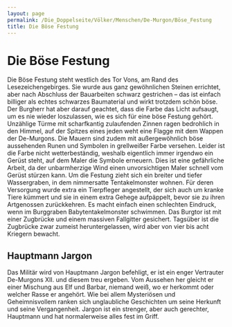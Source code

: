```yaml
---
layout: page
permalink: /Die_Doppelseite/Völker/Menschen/De-Murgon/Böse_Festung
title: Die Böse Festung
---
```


# Die Böse Festung

Die Böse Festung steht westlich des Tor Vons, am Rand des Lesezeichengebirges. Sie wurde aus ganz gewöhnlichen Steinen errichtet, aber nach Abschluss der Bauarbeiten schwarz gestrichen &ndash; das ist einfach billiger als echtes schwarzes Baumaterial und wirkt trotzdem schön böse. Der Burgherr hat aber darauf geachtet, dass die Farbe das Licht aufsaugt, um es nie wieder loszulassen, wie es sich für eine böse Festung gehört. Unzählige Türme mit scharfkantig zulaufenden Zinnen ragen bedrohlich in den Himmel, auf der Spitzes eines jeden weht eine Flagge mit dem Wappen der De-Murgons. Die Mauern sind zudem mit außergewöhnlich böse aussehenden Runen und Symbolen in grellweißer Farbe versehen. Leider ist die Farbe nicht wetterbeständig, weshalb eigentlich immer irgendwo ein Gerüst steht, auf dem Maler die Symbole erneuern. Dies ist eine gefährliche Arbeit, da der unbarmherzige Wind einen unvorsichtigen Maler schnell vom Gerüst stürzen kann. Um die Festung zieht sich ein breiter und tiefer Wassergraben, in dem nimmersatte Tentakelmonster wohnen. Für deren Versorgung wurde extra ein Tierpfleger angestellt, der sich auch um kranke Tiere kümmert und sie in einem extra Gehege aufpäppelt, bevor sie zu ihren Artgenossen zurückkehren. Es macht einfach einen schlechten Eindruck, wenn im Burggraben Babytentakelmonster schwimmen. Das Burgtor ist mit einer Zugbrücke und einem massiven Fallgitter gesichert. Tagsüber ist die Zugbrücke zwar zumeist heruntergelassen, wird aber von vier bis acht Kriegern bewacht.

## Hauptmann Jargon

<p>Das Militär wird von Hauptmann Jargon befehligt, er ist ein enger Vertrauter De-Murgons XII. und diesem treu ergeben. Vom Aussehen her gleicht er einer Mischung aus Elf und Barbar, niemand weiß, wo er herkommt oder welcher Rasse er angehört. Wie bei allem Mysteriösen und Geheimnisvollem ranken sich unglaubliche Geschichten um seine Herkunft und seine Vergangenheit. Jargon ist ein strenger, aber auch gerechter, Hauptmann und hat normalerweise alles fest im Griff.<br/>
<br/>
<img alt="" src="{{ site.baseurl }}/assets/pics/weltenbuch/abenteuer/diemagischendolche/boesefestung-karte-web.png" /></p>
